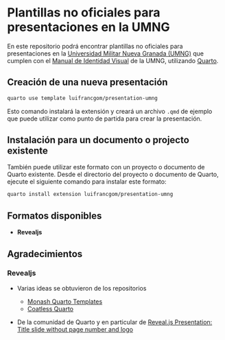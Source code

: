

# Plantillas no oficiales para presentaciones en la UMNG

En este repositorio podrá encontrar plantillas no oficiales para
presentaciones en la [Universidad Militar Nueva Granada
(UMNG)](https://www.umng.edu.co/inicio) que cumplen con el [Manual de
Identidad Visual](https://www.umng.edu.co/la-universidad/identidad) de
la UMNG, utilizando [Quarto](https://quarto.org/).

## Creación de una nueva presentación

``` bash
quarto use template luifrancgom/presentation-umng 
```

Esto comando instalará la extensión y creará un archivo `.qmd` de
ejemplo que puede utilizar como punto de partida para crear la
presentación.

## Instalación para un documento o projecto existente

También puede utilizar este formato con un proyecto o documento de
Quarto existente. Desde el directorio del proyecto o documento de
Quarto, ejecute el siguiente comando para instalar este formato:

``` bash
quarto install extension luifrancgom/presentation-umng
```

## Formatos disponibles

- **Revealjs**

## Agradecimientos

### Revealjs

- Varias ideas se obtuvieron de los repositorios

  - [Monash Quarto Templates](https://github.com/quarto-monash)
  - [Coatless Quarto](https://github.com/coatless-quarto)

- De la comunidad de Quarto y en particular de [Reveal.js Presentation:
  Title slide without page number and
  logo](https://github.com/quarto-dev/quarto-cli/discussions/557)
